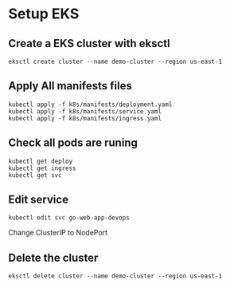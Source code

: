 # Setup EKS 


## Create a EKS cluster with eksctl

```
eksctl create cluster --name demo-cluster --region us-east-1 
```

## Apply All manifests files

```
kubectl apply -f k8s/manifests/deployment.yaml 
kubectl apply -f k8s/manifests/service.yaml 
kubectl apply -f k8s/manifests/ingress.yaml
```

## Check all pods are runing 

```
kubectl get deploy
kubectl get ingress
kubectl get svc
```

## Edit service 

```
kubectl edit svc go-web-app-devops
```
Change ClusterIP to NodePort



## Delete the cluster

```
eksctl delete cluster --name demo-cluster --region us-east-1
```